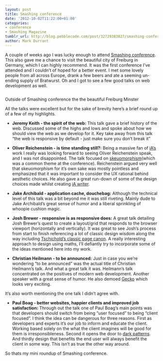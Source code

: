 ```yaml
---
layout: post
title: Smashing conference
date: '2012-10-02T11:22:00+01:00'
categories:
- conference
- Smashing Magazine
tumblr_url: http://blog.pebblecode.com/post/32729383827/smashing-conference
author: Mark Durrant
---
```

<p>A couple of weeks ago I was lucky enough to attend <a href="http://smashingconf.com/">Smashing conference</a>. This also gave me a chance to visit the beautiful city of Freiburg in Germany, which I can highly recommend. It was the first conference I&rsquo;ve attended and I couldn&rsquo;t of hoped for a better event. I met some lovely people from all across Europe, drank a few beers and ate a seeming un-ending supply of Bratwurst. Oh and I got to see a few good talks on web development as well.</p>

<p><img src="http://media.tumblr.com/tumblr_mb827c6VAb1r1hmko.jpg" alt=""/></p>

<p>Outside of Smashing conference the the beautiful Freiburg Minster</p>

<p>All the talks were excellent but for the sake of brevity here&rsquo;s a brief round up of a few of my highlights.</p>

<ul><li><p><strong>Jeremy Keith - the spirit of the web:</strong> This talk gave a brief history of the web. Discussed some of the highs and lows and spoke about how we should view the web as we develop for it. Key take away from this talk &ldquo;the web is responsive by default - just make sure you don&rsquo;t break it&rdquo;</p></li>
<li><p><strong>Oliver Reichenstein - is time standing still?:</strong> Being a massive fan of <a href="http://informationarchitects.net/">iA&rsquo;s</a> work I really was looking forward to seeing Oliver Reichenstein speak, and I was not disappointed. The talk focused on <a href="http://en.wikipedia.org/wiki/Skeuomorph">skeuomorphism</a>(which was a common theme at the conference). Reichenstein argued very well that skeuomorphism for it&rsquo;s own sake was mostly pointless and emphasized that it was important to consider the UX rational behind aesthetic choices. He also gave a great run-down of some of the design choices made whilst creating <a href="http://www.iawriter.com/">iA writer</a>.</p></li>
<li><p><strong>Jake Archibald - application cache, douchebag:</strong> Although the technical level of this talk was a bit beyond me it was still riveting. Mainly dude to Jake Archibald&rsquo;s great sense of humor and a liberal sprinkling of whoopie cushion magic.</p></li>
<li><p><strong>Josh Brewer - responsive is as responsive does:</strong> A great talk detailing Josh Brewer&rsquo;s quest to create a layout/grid that responds to the browser viewport (horizontally and vertically). It was great to see Josh&rsquo;s process from start to finish referencing a lot of classic design wisdom along the way including <a href="http://en.wikipedia.org/wiki/Canons_of_page_construction#Tschichold_and_the_golden_section">Tschichold&rsquo;s classic page canon</a>. A really interesting approach to design using maths, I&rsquo;ll defiantly try to incorporate some of the ideas mentioned here into my work.</p></li>
<li><p><strong>Christian Heilmann - to be announced:</strong> Just in case you we&rsquo;re wondering &ldquo;to be announced&rdquo; was the actual title of Christian Heilmann&rsquo;s talk. And what a great talk it was. Heilmann&rsquo;s talk concentrated on the positives of modern web development. Another speaker with a great sense of humor. He also demoed <a href="http://www.mozilla.org/en-US/b2g/">Gecko</a> which looks very exciting.</p></li>
</ul><p>It&rsquo;s also worth mentioning the one talk I didn&rsquo;t agree with.</p>

<ul><li><strong>Paul Boag - better websites, happier clients and improved job satisfaction:</strong> Through out the talk one of Paul Boag&rsquo;s main points was that developers should switch from being &ldquo;user focused&rdquo; to being &ldquo;client focused&rdquo;. I think the idea can be dangerous for three reasons. First as developers and experts it&rsquo;s our job to inform and educate the client. Working based solely on the what the client imagines will be good for them is irresponsibleness. Second it opens the door to <a href="http://wiki.darkpatterns.org/Home">dark patterns</a>. And thirdly design that benefits the end user will always benefit the client in some way. This isn&rsquo;t as true the other way around.</li>
</ul><p>So thats my mini roundup of Smashing conference.</p>
